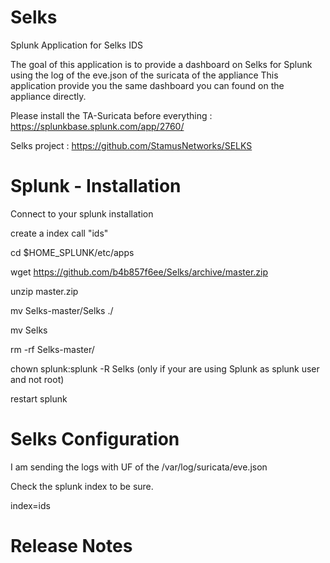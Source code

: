 # Selks
Splunk Application for Selks IDS

The goal of this application is to provide a dashboard on Selks for Splunk using the log of the eve.json of the suricata of the appliance
This application provide you the same dashboard you can found on the appliance directly.

Please install the TA-Suricata before everything : https://splunkbase.splunk.com/app/2760/

Selks project : https://github.com/StamusNetworks/SELKS

# Splunk - Installation

Connect to your splunk installation

create a index call "ids"

cd $HOME_SPLUNK/etc/apps

wget https://github.com/b4b857f6ee/Selks/archive/master.zip

unzip master.zip

 mv Selks-master/Selks ./
 
 mv Selks
 
 rm -rf Selks-master/
 
 chown splunk:splunk -R Selks   (only if your are using Splunk as splunk user and not root)
 
 restart splunk 
 
 # Selks Configuration
 
I am sending the logs with UF of the /var/log/suricata/eve.json

Check the splunk index to be sure.

index=ids


# Release Notes

